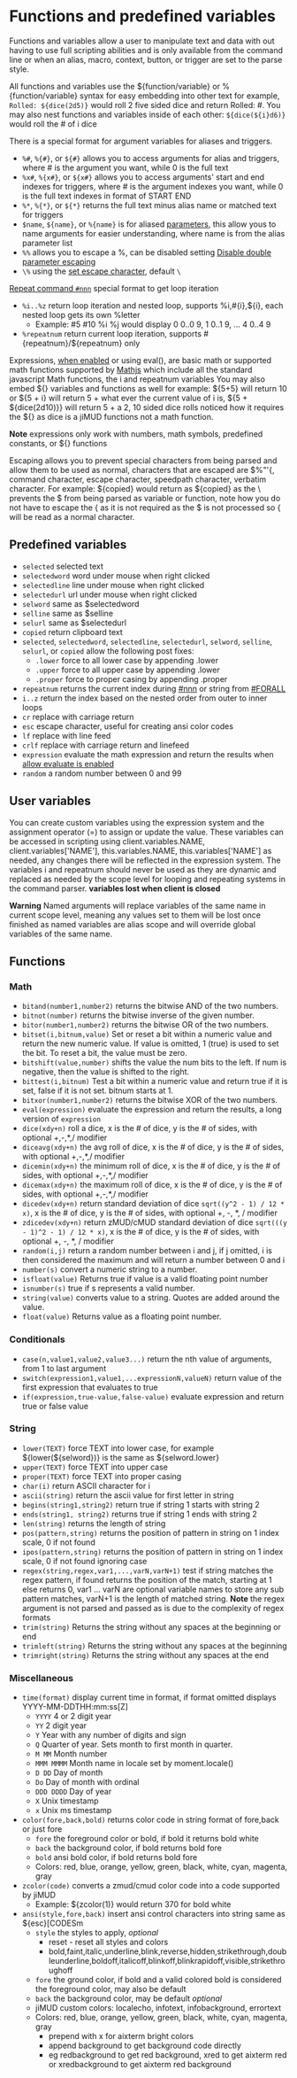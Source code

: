 # Functions and predefined variables

Functions and variables allow a user to manipulate text and data with out having to use full scripting abilities and is only available from the command line or when an alias, macro, context, button, or trigger are set to the parse style.

All functions and variables use the \${function/variable} or %{function/variable} syntax for easy embedding into other text for example, `Rolled: ${dice(2d5)}` would roll 2 five sided dice and return Rolled: #. You may also nest functions and variables inside of each other: `${dice(${i}d6)}` would roll the # of i dice

There is a special format for argument variables for aliases and triggers.

- `%#`, `%{#}`, or `${#}` allows you to access arguments for alias and triggers, where # is the argument you want, while 0 is the full text
- `%x#`, `%{x#}`, or `${x#}` allows you to access arguments' start and end indexes for triggers, where # is the argument indexes you want, while 0 is the full text indexes in format of START END
- `%*`, `%{*}`, or `${*}` returns the full text minus alias name or matched text for triggers
- `$name`, `${name}`, or `%{name}` is for aliased [parameters](profiles.md#aliases), this allow yous to name arguments for easier understanding, where name is from the alias parameter list
- `%%` allows you to escape a %, can be disabled setting [Disable double parameter escaping](preferences.md#scripting)
- `\%` using the [set escape character](preferences.md#scripting--special-characters), default `\`

[Repeat command `#nnn`](commands.md) special format to get loop iteration

- `%i..%z`  return loop iteration and nested loop, supports %i,#{i},${i}, each nested loop gets its own %letter
  - Example: #5 #10 %i %j would display 0 0..0 9, 1 0..1 9, ... 4 0..4 9
- `%repeatnum` return current loop iteration, supports #{repeatnum}/${repeatnum} only

Expressions, [when enabled](preferences.md#scripting) or using eval(), are basic math or supported math functions supported by [Mathjs](http://mathjs.org/) which include all the standard javascript Math functions, the i and repeatnum variables You may also embed \${} variables and functions as well for example: \${5+5} will return 10 or \${5 + i} will return 5 + what ever the current value of i is, \${5 + \${dice(2d10)}} will return 5 + a 2, 10 sided dice rolls noticed how it requires the ${} as dice is a jiMUD functions not a math function.

**Note** expressions only work with numbers, math symbols, predefined constants, or ${} functions

Escaping allows you to prevent special characters from being parsed and allow them to be used as normal, characters that are escaped are $%"'{, command character, escape character, speedpath character, verbatim character. For example: \${copied} would return as ${copied} as the \ prevents the \$ from being parsed as variable or function, note how you do not have to escape the { as it is not required as the $ is not processed so { will be read as a normal character.

## Predefined variables

- `selected` selected text
- `selectedword` word under mouse when right clicked
- `selectedline` line under mouse when right clicked
- `selectedurl` url under mouse when right clicked
- `selword` same as $selectedword
- `selline` same as $selline
- `selurl` same as $selectedurl
- `copied` return clipboard text
- `selected`, `selectedword`, `selectedline`, `selectedurl`, `selword`, `selline`, `selurl`, or `copied` allow the following post fixes:
  - `.lower` force to all lower case by appending .lower
  - `.upper` force to all upper case by appending .lower
  - `.proper` force to proper casing by appending .proper
- `repeatnum` returns the current index during [#nnn](commands.md#repeating-and-loops) or string from [#FORALL](commands.md#repeating-and-loops)
- `i..z` return the index based on the nested order from outer to inner loops
- `cr` replace with carriage return
- `esc` escape character, useful for creating ansi color codes
- `lf` replace with line feed
- `crlf` replace with carriage return and linefeed
- `expression` evaluate the math expression and return the results when [allow evaluate is enabled](preferences.md#scripting)
- `random` a random number between 0 and 99

## User variables

You can create custom variables using the expression system and the assignment operator (=) to assign or update the value.  These variables can be accessed in scripting using client.variables.NAME, client.variables['NAME'], this.variables.NAME, this.variables['NAME'] as needed, any changes there will be reflected in the expression system. The variables i and repeatnum should never be used as they are dynamic and replaced as needed by the scope level for looping and repeating systems in the command parser. **variables lost when client is closed**

**Warning** Named arguments will replace variables of the same name in current scope level, meaning any values set to them will be lost once finished as named variables are alias scope and will override global variables of the same name.

## Functions

### **Math**

- `bitand(number1,number2)` returns the bitwise AND of the two numbers. 
- `bitnot(number)` returns the bitwise inverse of the given number.
- `bitor(number1,number2)` returns the bitwise OR of the two numbers. 
- `bitset(i,bitnum,value)` Set or reset a bit within a numeric value and return the new numeric value. If value is omitted, 1 (true) is used to set the bit. To reset a bit, the value must be zero. 
- `bitshift(value,number)` shifts the value the num bits to the left. If num is negative, then the value is shifted to the right. 
- `bittest(i,bitnum)` Test a bit within a numeric value and return true if it is set, false if it is not set. bitnum starts at 1. 
- `bitxor(number1,number2)` returns the bitwise XOR of the two numbers.
- `eval(expression)` evaluate the expression and return the results, a long version of `expression`
- `dice(xdy+n)` roll a dice, x is the # of dice, y is the # of sides, with optional +,-,*,/ modifier
- `diceavg(xdy+n)` the avg roll of dice, x is the # of dice, y is the # of sides, with optional +,-,*,/ modifier
- `dicemin(xdy+n)` the minimum roll of dice, x is the # of dice, y is the # of sides, with optional +,-,*,/ modifier
- `dicemax(xdy+n)` the maximum roll of dice, x is the # of dice, y is the # of sides, with optional +,-,*,/ modifier
- `dicedev(xdy+n)` return standard deviation of dice `sqrt((y^2 - 1) / 12 * x)`, x is the # of dice, y is the # of sides, with optional +, -, *, / modifier
- `zdicedev(xdy+n)` return zMUD/cMUD standard deviation of dice `sqrt(((y - 1)^2 - 1) / 12 * x)`, x is the # of dice, y is the # of sides, with optional +, -, *, / modifier
- `random(i,j)` return a random number between i and j, if j omitted, i is then considered the maximum and will return a number between 0 and i
- `number(s)` convert a numeric string to a number. 
- `isfloat(value)` Returns true if value is a valid floating point number
- `isnumber(s)` true if s represents a valid number. 
- `string(value)` converts value to a string. Quotes are added around the value.
- `float(value)` Returns value as a floating point number.

### **Conditionals**

- `case(n,value1,value2,value3...)` return the nth value of arguments, from 1 to last argument
- `switch(expression1,value1,...expressionN,valueN)` return value of the first expression that evaluates to true
- `if(expression,true-value,false-value)` evaluate expression and return true or false value

### **String**

- `lower(TEXT)` force TEXT into lower case, for example \${lower(\${selword})} is the same as ${selword.lower}
- `upper(TEXT)` force TEXT into upper case
- `proper(TEXT)` force TEXT into proper casing
- `char(i)` return ASCII character for i
- `ascii(string)` return the ascii value for first letter in string
- `begins(string1,string2)` return true if string 1 starts with string 2
- `ends(string1, string2)` returns true if string 1 ends with string 2
- `len(string)` returns the length of string
- `pos(pattern,string)` returns the position of pattern in string on 1 index scale, 0 if not found
- `ipos(pattern,string)` returns the position of pattern in string on 1 index scale, 0 if not found ignoring case
- `regex(string,regex,var1,...,varN,varN+1)` test if string matches the regex pattern, if found returns the position of the match, starting at 1 else returns 0, var1 ... varN are optional variable names to store any sub pattern matches, varN+1 is the length of matched string. **Note** the regex argument is not parsed and passed as is due to the complexity of regex formats
- `trim(string)` Returns the string without any spaces at the beginning or end
- `trimleft(string)` Returns the string without any spaces at the beginning
- `trimright(string)` Returns the string without any spaces at the end

### **Miscellaneous**
- `time(format)` display current time in format, if format omitted displays YYYY-MM-DDTHH:mm:ss[Z]
  - `YYYY` 4 or 2 digit year
  - `YY` 2 digit year
  - `Y` Year with any number of digits and sign
  - `Q` Quarter of year. Sets month to first month in quarter.
  - `M MM` Month number
  - `MMM MMMM` Month name in locale set by moment.locale()
  - `D DD` Day of month
  - `Do` Day of month with ordinal
  - `DDD DDDD` Day of year
  - `X` Unix timestamp
  - `x` Unix ms timestamp
- `color(fore,back,bold)` returns color code in string format of fore,back or just fore
  - `fore` the foreground color or bold, if bold it returns bold white
  - `back` the background color, if bold returns bold fore
  - `bold` ansi bold color, if bold returns bold fore
  - Colors: red, blue, orange, yellow, green, black, white, cyan, magenta, gray
- `zcolor(code)` converts a zmud/cmud color code into a code supported by jiMUD
  - Example: ${zcolor(1)} would return 370 for bold white
- `ansi(style,fore,back)` insert ansi control characters into string same as ${esc}[CODESm
    - `style` the styles to apply, *optional*
        - reset - reset all styles and colors
        - bold,faint,italic,underline,blink,reverse,hidden,strikethrough,doubleunderline,boldoff,italicoff,blinkoff,blinkrapidoff,visible,strikethroughoff
    - `fore` the ground color, if bold and a valid colored bold is considered the foreground color, may also be default
    - `back` the background color, may be default *optional*
    - jiMUD custom colors: localecho, infotext, infobackground, errortext
    - Colors: red, blue, orange, yellow, green, black, white, cyan, magenta, gray
      - prepend with x for aixterm bright colors
      - append background to get background code directly
      - eg redbackground to get red background, xred to get aixterm red or xredbackground to get aixterm red background
